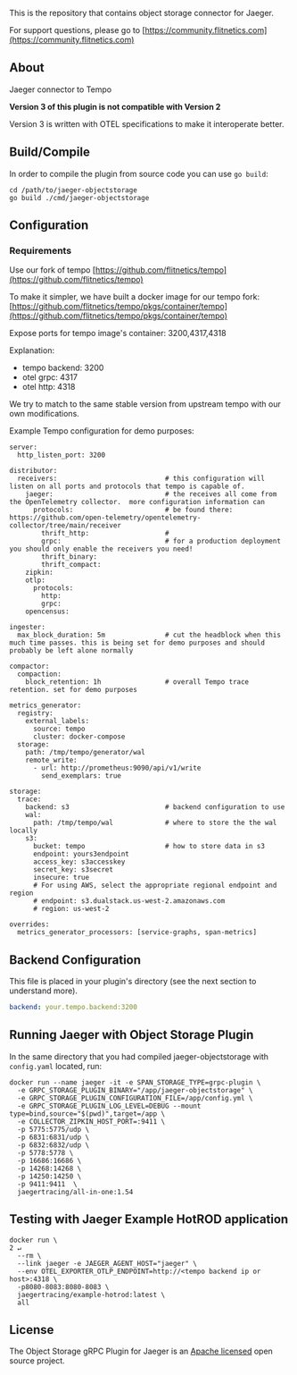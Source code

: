This is the repository that contains object storage connector for Jaeger.

For support questions, please go to [https://community.flitnetics.com](https://community.flitnetics.com)

## About
Jaeger connector to Tempo

**Version 3 of this plugin is not compatible with Version 2**


Version 3 is written with OTEL specifications to make it interoperate better.

## Build/Compile
In order to compile the plugin from source code you can use `go build`:

```
cd /path/to/jaeger-objectstorage
go build ./cmd/jaeger-objectstorage
```

## Configuration
### Requirements
Use our fork of tempo [https://github.com/flitnetics/tempo](https://github.com/flitnetics/tempo)

To make it simpler, we have built a docker image for our tempo fork:
[https://github.com/flitnetics/tempo/pkgs/container/tempo](https://github.com/flitnetics/tempo/pkgs/container/tempo)

Expose ports for tempo image's container: 3200,4317,4318

Explanation: 
  * tempo backend: 3200
  * otel grpc: 4317
  * otel http: 4318

We try to match to the same stable version from upstream tempo with our own modifications.

Example Tempo configuration for demo purposes:
```
server:
  http_listen_port: 3200

distributor:
  receivers:                           # this configuration will listen on all ports and protocols that tempo is capable of.
    jaeger:                            # the receives all come from the OpenTelemetry collector.  more configuration information can
      protocols:                       # be found there: https://github.com/open-telemetry/opentelemetry-collector/tree/main/receiver
        thrift_http:                   #
        grpc:                          # for a production deployment you should only enable the receivers you need!
        thrift_binary:
        thrift_compact:
    zipkin:
    otlp:
      protocols:
        http:
        grpc:
    opencensus:

ingester:
  max_block_duration: 5m               # cut the headblock when this much time passes. this is being set for demo purposes and should probably be left alone normally

compactor:
  compaction:
    block_retention: 1h                # overall Tempo trace retention. set for demo purposes

metrics_generator:
  registry:
    external_labels:
      source: tempo
      cluster: docker-compose
  storage:
    path: /tmp/tempo/generator/wal
    remote_write:
      - url: http://prometheus:9090/api/v1/write
        send_exemplars: true

storage:
  trace:
    backend: s3                        # backend configuration to use
    wal:
      path: /tmp/tempo/wal             # where to store the the wal locally
    s3:
      bucket: tempo                    # how to store data in s3
      endpoint: yours3endpoint
      access_key: s3accesskey
      secret_key: s3secret
      insecure: true
      # For using AWS, select the appropriate regional endpoint and region
      # endpoint: s3.dualstack.us-west-2.amazonaws.com
      # region: us-west-2

overrides:
  metrics_generator_processors: [service-graphs, span-metrics]
```
## Backend Configuration
This file is placed in your plugin's directory (see the next section to understand more).

```config.yaml
backend: your.tempo.backend:3200
```

## Running Jaeger with Object Storage Plugin
In the same directory that you had compiled jaeger-objectstorage with `config.yaml` located, run:

```
docker run --name jaeger -it -e SPAN_STORAGE_TYPE=grpc-plugin \                             
  -e GRPC_STORAGE_PLUGIN_BINARY="/app/jaeger-objectstorage" \
  -e GRPC_STORAGE_PLUGIN_CONFIGURATION_FILE=/app/config.yml \
  -e GRPC_STORAGE_PLUGIN_LOG_LEVEL=DEBUG --mount type=bind,source="$(pwd)",target=/app \
  -e COLLECTOR_ZIPKIN_HOST_PORT=:9411 \
  -p 5775:5775/udp \
  -p 6831:6831/udp \
  -p 6832:6832/udp \
  -p 5778:5778 \
  -p 16686:16686 \
  -p 14268:14268 \
  -p 14250:14250 \
  -p 9411:9411  \
  jaegertracing/all-in-one:1.54
```

## Testing with Jaeger Example HotROD application
```
docker run \                                                                                                          2 ↵
  --rm \
  --link jaeger -e JAEGER_AGENT_HOST="jaeger" \
  --env OTEL_EXPORTER_OTLP_ENDPOINT=http://<tempo backend ip or host>:4318 \
  -p8080-8083:8080-8083 \
  jaegertracing/example-hotrod:latest \
  all
```
## License

The Object Storage gRPC Plugin for Jaeger is an [Apache licensed](LICENSE) open source project.
